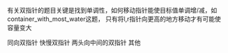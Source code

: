 有关双指针的题目关键是找到单调性，如何移动指针能使目标值单调增/减，如container_with_most_water这题，
只有将l,r指针向更高的地方移动才有可能使容量变大

同向双指针 快慢双指针 两头向中间的双指针 其他